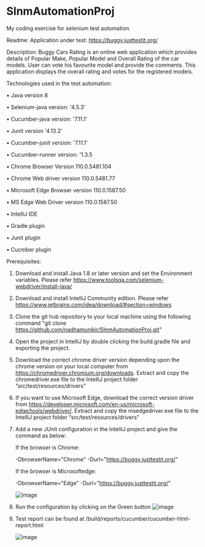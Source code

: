 # SlnmAutomationProj
My coding exercise for selenium test automation

Readme:
Application under test: https://buggy.justtestit.org/

Description: Buggy Cars Rating is an online web application which provides details of Popular Make, Popular Model and Overall Rating of the car models. 
             User can vote his favourite model and provide the comments. This application displays the overall rating and votes for the registered models.
             
Technologies used in the test automation:

•	Java version 8


•	Selenium-java version: '4.5.3'

•	Cucumber-java version: '7.11.1'

•	Junit version '4.13.2'

•	Cucumber-junit version: '7.11.1'

•	Cucumber-runner version: '1.3.5

•	Chrome Browser Version 110.0.5481.104

•	Chrome Web driver version 110.0.5481.77

•	Microsoft Edge Browser version  110.0.1587.50

•	MS Edge Web Driver version 110.0.1587.50

•	IntelliJ IDE

•	Gradle plugin 

•	Junit plugin

•	Cucmber plugin 



Prerequisites:
1.	Download and install Java 1.8 or later version and set the Environment variables. 
Please refer https://www.toolsqa.com/selenium-webdriver/install-java/

2.	Download and install IntelliJ Community edition. 
Please refer https://www.jetbrains.com/idea/download/#section=windows

3.	Clone the git hub repository to your local machine using the following command
    "git clone https://github.com/nadhamunikir/SlnmAutomationProj.git"

4.	Open the project in IntelliJ by double clicking the build.gradle file and exporting the project.

5.	Download the correct chrome driver version depending upon the chrome version on your local computer from https://chromedriver.chromium.org/downloads.
    Extract and copy the chromedriver.exe file to the IntelliJ project folder “src/test/resources/drivers”
    
6.	If you want to use Microsoft Edge, download the correct version driver from https://developer.microsoft.com/en-us/microsoft-edge/tools/webdriver/. 
    Extract and copy the msedgedriver.exe file to the IntelliJ project folder “src/test/resources/drivers”
    
7.	Add a new JUnit configuration in the IntelliJ project and give the command as below:

    If the browser is Chrome:
    
    -DbrowserName="Chrome" -Durl="https://buggy.justtestit.org/"
    
    If the browser is Microsoftedge:
    
    -DbrowserName="Edge" -Durl="https://buggy.justtestit.org/"
    
    
    ![image](https://user-images.githubusercontent.com/125521343/219924823-db07f65f-5e3f-4a04-90f7-718a0776da90.png)

        
8.	Run the configuration by clicking on the Green button
    ![image](https://user-images.githubusercontent.com/125521343/219924952-86f183fb-2bc5-4e31-97a8-25712b2bae17.png)

 
9.	Test report can be found at /build/reports/cucumber/cucumber-html-report.html
 
    ![image](https://user-images.githubusercontent.com/125521343/219925058-7966c9bb-6017-45ae-90f0-610e929aa803.png)

